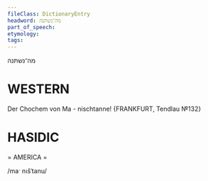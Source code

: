 ```yaml
---
fileClass: DictionaryEntry
headword: מה־נשתּנה
part_of_speech: 
etymology: 
tags: 
---
```

מה־נשתּנה

WESTERN
========

Der Chochem von Ma - nischtanne!
{FRANKFURT, Tendlau №132}

HASIDIC
=======
= AMERICA = 

/maˑ nɩšˈtanu/